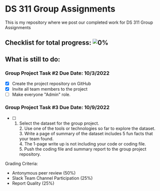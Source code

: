 # DS 311  Group Assignments
This is my repository where we post our completed work for DS 311 Group Assignments

## Checklist for total progress: ![0%](https://progress-bar.dev/0)
## What is still to do:
### Group Project Task #2 Due Date: 10/3/2022
- [x] Create the project repository on GitHub
- [x] Invite all team members to the project
- [ ] Make everyone "Admin" role.
### Group Project Task #3 Due Date: 10/9/2022
- [ ] 1. Select the dataset for the group project.<br>
      2. Use one of the tools or technologies so far to explore the dataset.<br>
      3. Write a page of summary of the dataset includes 5 fun facts that your team found.<br>
      4. The 1-page write up is not including your code or coding file.<br>
      5. Push the coding file and summary report to the group project repository.<br>

Grading Criteria:
- Antonymous peer review (50%)
- Slack Team Channel Participation (25%)
- Report Quality (25%)
